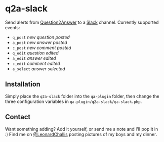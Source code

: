 # q2a-slack

Send alerts from [Question2Answer] to a [Slack] channel. Currently supported events:

  - `q_post` *new question posted*
  - `a_post` *new answer posted*
  - `c_post` *new comment posted*
  - `q_edit` *question edited*
  - `a_edit` *answer edited*
  - `c_edit` *comment edited*
  - `a_select` *answer selected*

## Installation

Simply place the `q2a-slack` folder into the `qa-plugin` folder, then change the three configuration variables in `qa-plugin/q2a-slack/qa-slack.php`.

## Contact

Want something adding? Add it yourself, or send me a note and I'll pop it in :) Find me on [@LeonardChallis] posting pictures of my boys and my dinner.

[Question2Answer]:http://www.question2answer.org/
[Slack]:https://slack.com/
[@LeonardChallis]:https://twitter.com/leonardchallis

